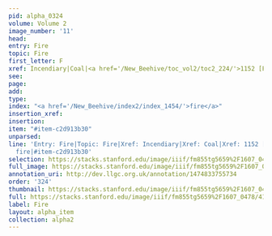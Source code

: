 ```yaml
---
pid: alpha_0324
volume: Volume 2
image_number: '11'
head: 
entry: Fire
topic: Fire
first_letter: F
xref: Incendiary|Coal|<a href='/New_Beehive/toc_vol2/toc2_224/'>1152 [Fire]</a>
see: 
page: 
add: 
type: 
index: "<a href='/New_Beehive/index2/index_1454/'>fire</a>"
insertion_xref: 
insertion: 
item: "#item-c2d913b30"
unparsed: 
line: 'Entry: Fire|Topic: Fire|Xref: Incendiary|Xref: Coal|Xref: 1152 [Fire]|Index:
  fire|#item-c2d913b30'
selection: https://stacks.stanford.edu/image/iiif/fm855tg5659%2F1607_0478/418,2733,3031,424/full/0/default.jpg
full_image: https://stacks.stanford.edu/image/iiif/fm855tg5659%2F1607_0478/full/full/0/default.jpg
annotation_uri: http://dev.llgc.org.uk/annotation/1474833755734
order: '324'
thumbnail: https://stacks.stanford.edu/image/iiif/fm855tg5659%2F1607_0478/418,2733,600,180/250,/0/default.jpg
full: https://stacks.stanford.edu/image/iiif/fm855tg5659%2F1607_0478/418,2733,3031,424/full/0/default.jpg
label: Fire
layout: alpha_item
collection: alpha2
---
```

